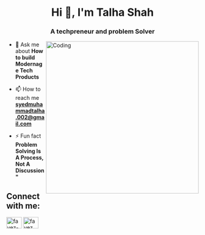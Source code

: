 <h1 align="center">Hi 👋, I'm Talha Shah</h1>
<h3 align="center">A techpreneur and problem Solver</h3>
<img align="right" alt="Coding" width="400" src="https://cdn.dribbble.com/users/1162077/screenshots/3848914/programmer.gif">

- 💬 Ask me about **How to build Modernage Tech Products**

- 📫 How to reach me **syedmuhammadtalha.002@gmail.com**

- ⚡ Fun fact **Problem Solving Is A Process, Not A Discussion"**

<h2 align="left">Connect with me:</h2>
<p align="left">

<a href="https://www.linkedin.com/in/syed-talha-shah/" target="blank"><img align="center" src="https://raw.githubusercontent.com/rahuldkjain/github-profile-readme-generator/master/src/images/icons/Social/linked-in-alt.svg" alt="fayez-shahid-2a0118146" height="30" width="40" /></a>
<a href="https://www.instagram.com/me_talhashah/" target="blank"><img align="center" src="https://raw.githubusercontent.com/rahuldkjain/github-profile-readme-generator/master/src/images/icons/Social/instagram.svg" alt="fayez_shahid" height="30" width="40" /></a>

